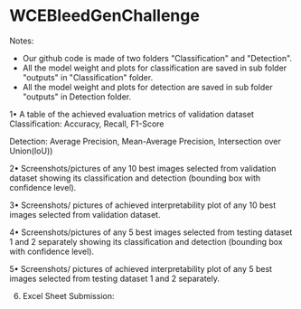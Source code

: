 # WCEBleedGenChallenge
Notes:
- Our github code is made of two folders "Classification" and "Detection".
- All the model weight and plots for classification are saved in sub folder "outputs" in "Classification" folder.
- All the model weight and plots for detection are saved in sub folder "outputs" in Detection folder.


1• A table of the achieved evaluation metrics of validation dataset
   Classification: Accuracy, Recall, F1-Score 


   Detection: Average Precision, Mean-Average Precision, Intersection over Union(IoU))


2• Screenshots/pictures of any 10 best images selected from validation dataset showing its classification and detection (bounding box with confidence level).



3• Screenshots/ pictures of achieved interpretability plot of any 10 best images selected from validation dataset.



4• Screenshots/pictures of any 5 best images selected from testing dataset 1 and 2 separately showing its classification and detection (bounding box with confidence level).




5• Screenshots/ pictures of achieved interpretability plot of any 5 best images selected from testing dataset 1 and 2 separately.




6. Excel Sheet Submission:
